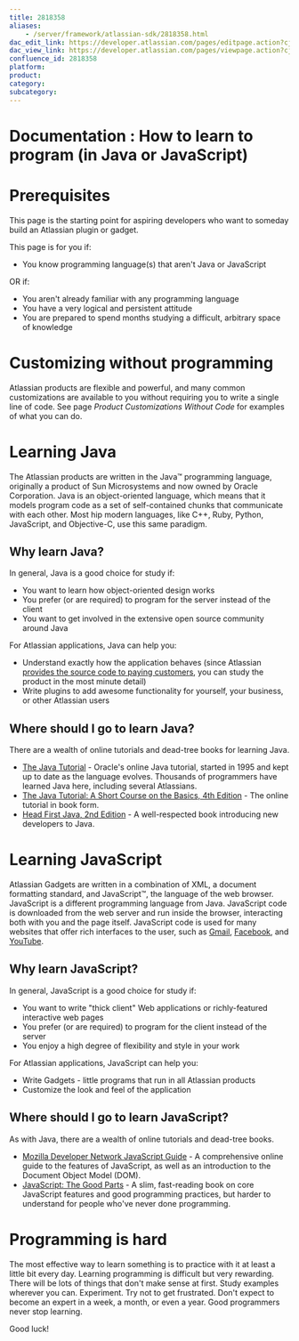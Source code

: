 ```yaml
---
title: 2818358
aliases:
    - /server/framework/atlassian-sdk/2818358.html
dac_edit_link: https://developer.atlassian.com/pages/editpage.action?cjm=wozere&pageId=2818358
dac_view_link: https://developer.atlassian.com/pages/viewpage.action?cjm=wozere&pageId=2818358
confluence_id: 2818358
platform:
product:
category:
subcategory:
---
```

# Documentation : How to learn to program (in Java or JavaScript)

# Prerequisites

This page is the starting point for aspiring developers who want to someday build an Atlassian plugin or gadget.

This page is for you if:

-   You know programming language(s) that aren't Java or JavaScript

OR if:

-   You aren't already familiar with any programming language
-   You have a very logical and persistent attitude
-   You are prepared to spend months studying a difficult, arbitrary space of knowledge

# Customizing without programming

Atlassian products are flexible and powerful, and many common customizations are available to you without requiring you to write a single line of code. See page *Product Customizations Without Code* for examples of what you can do.

# Learning Java

The Atlassian products are written in the Java™ programming language, originally a product of Sun Microsystems and now owned by Oracle Corporation. Java is an object-oriented language, which means that it models program code as a set of self-contained chunks that communicate with each other. Most hip modern languages, like C++, Ruby, Python, JavaScript, and Objective-C, use this same paradigm.

## Why learn Java?

In general, Java is a good choice for study if:

-   You want to learn how object-oriented design works
-   You prefer (or are required) to program for the server instead of the client
-   You want to get involved in the extensive open source community around Java

For Atlassian applications, Java can help you:

-   Understand exactly how the application behaves (since Atlassian <a href="http://www.atlassian.com/software/confluence/licensing-faq.jsp#source_code" class="external-link">provides the source code to paying customers</a>, you can study the product in the most minute detail)
-   Write plugins to add awesome functionality for yourself, your business, or other Atlassian users

## Where should I go to learn Java?

There are a wealth of online tutorials and dead-tree books for learning Java.

-   <a href="http://download.oracle.com/javase/tutorial/" class="external-link">The Java Tutorial</a> - Oracle's online Java tutorial, started in 1995 and kept up to date as the language evolves. Thousands of programmers have learned Java here, including several Atlassians.
-   <a href="http://www.amazon.com/Java-Tutorial-Short-Course-Basics/dp/0321334205/" class="external-link">The Java Tutorial: A Short Course on the Basics, 4th Edition</a> - The online tutorial in book form.
-   <a href="http://www.amazon.com/Head-First-Java-Kathy-Sierra/dp/0596009208" class="external-link">Head First Java, 2nd Edition</a> - A well-respected book introducing new developers to Java.

# Learning JavaScript

Atlassian Gadgets are written in a combination of XML, a document formatting standard, and JavaScript™, the language of the web browser. JavaScript is a different programming language from Java. JavaScript code is downloaded from the web server and run inside the browser, interacting both with you and the page itself. JavaScript code is used for many websites that offer rich interfaces to the user, such as <a href="http://gmail.com" class="external-link">Gmail</a>, <a href="http://www.facebook.com" class="external-link">Facebook</a>, and <a href="http://www.youtube.com" class="external-link">YouTube</a>.

## Why learn JavaScript?

In general, JavaScript is a good choice for study if:

-   You want to write "thick client" Web applications or richly-featured interactive web pages
-   You prefer (or are required) to program for the client instead of the server
-   You enjoy a high degree of flexibility and style in your work

For Atlassian applications, JavaScript can help you:

-   Write Gadgets - little programs that run in all Atlassian products
-   Customize the look and feel of the application

## Where should I go to learn JavaScript?

As with Java, there are a wealth of online tutorials and dead-tree books.

-   <a href="https://developer.mozilla.org/en/JavaScript/Guide" class="external-link">Mozilla Developer Network JavaScript Guide</a> - A comprehensive online guide to the features of JavaScript, as well as an introduction to the Document Object Model (DOM).
-   <a href="http://www.amazon.com/JavaScript-Good-Parts-Douglas-Crockford/dp/0596517742" class="external-link">JavaScript: The Good Parts</a> - A slim, fast-reading book on core JavaScript features and good programming practices, but harder to understand for people who've never done programming.

# Programming is hard

The most effective way to learn something is to practice with it at least a little bit every day. Learning programming is difficult but very rewarding. There will be lots of things that don't make sense at first. Study examples wherever you can. Experiment. Try not to get frustrated. Don't expect to become an expert in a week, a month, or even a year. Good programmers never stop learning.

Good luck!


















































































































































































































































































































